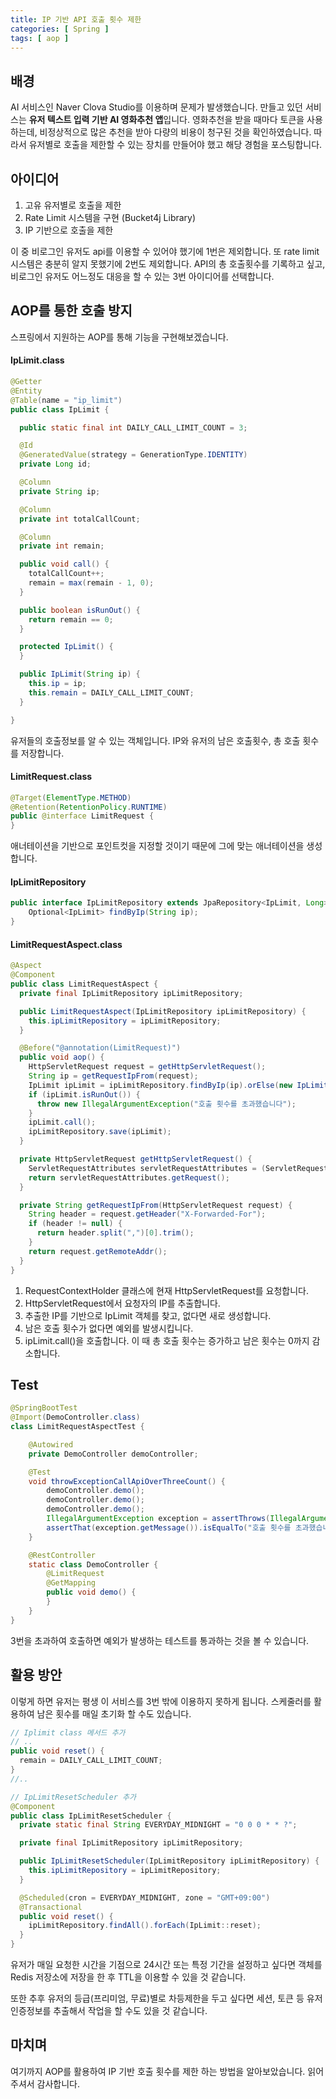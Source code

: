 ```yaml
---
title: IP 기반 API 호출 횟수 제한
categories: [ Spring ]
tags: [ aop ]
---
```


## 배경

AI 서비스인 Naver Clova Studio를 이용하며 문제가 발생했습니다.
만들고 있던 서비스는 **유저 텍스트 입력 기반 AI 영화추천 앱**입니다. 영화추천을 받을 때마다 토큰을 사용하는데, 비정상적으로 많은 추천을 받아 다량의 비용이 청구된 것을 확인하였습니다.
따라서 유저별로 호출을 제한할 수 있는 장치를 만들어야 했고 해당 경험을 포스팅합니다.
 
## 아이디어

1. 고유 유저별로 호출을 제한
2. Rate Limit 시스템을 구현 (Bucket4j Library)
3. IP 기반으로 호출을 제한

이 중 비로그인 유저도 api를 이용할 수 있어야 했기에 1번은 제외합니다. 또 rate limit 시스템은 충분히 알지 못했기에 2번도 제외합니다. API의 총 호출횟수를 기록하고 싶고, 비로그인 유저도 어느정도 대응을 할 수 있는 3번 아이디어를 선택합니다. 

## AOP를 통한 호출 방지

스프링에서 지원하는 AOP를 통해 기능을 구현해보겠습니다.

#### IpLimit.class

```java
@Getter
@Entity
@Table(name = "ip_limit")
public class IpLimit {

  public static final int DAILY_CALL_LIMIT_COUNT = 3;

  @Id
  @GeneratedValue(strategy = GenerationType.IDENTITY)
  private Long id;

  @Column
  private String ip;

  @Column
  private int totalCallCount;

  @Column
  private int remain;

  public void call() {
    totalCallCount++;
    remain = max(remain - 1, 0);
  }

  public boolean isRunOut() {
    return remain == 0;
  }

  protected IpLimit() {
  }

  public IpLimit(String ip) {
    this.ip = ip;
    this.remain = DAILY_CALL_LIMIT_COUNT;
  }

}
```

유저들의 호출정보를 알 수 있는 객체입니다. IP와 유저의 남은 호출횟수, 총 호출 횟수를 저장합니다.

#### LimitRequest.class

```java
@Target(ElementType.METHOD)
@Retention(RetentionPolicy.RUNTIME)
public @interface LimitRequest {
}
```
애너테이션을 기반으로 포인트컷을 지정할 것이기 때문에 그에 맞는 애너테이션을 생성합니다.

#### IpLimitRepository

```java
public interface IpLimitRepository extends JpaRepository<IpLimit, Long> {
    Optional<IpLimit> findByIp(String ip);
}
```

#### LimitRequestAspect.class

```java
@Aspect
@Component
public class LimitRequestAspect {
  private final IpLimitRepository ipLimitRepository;

  public LimitRequestAspect(IpLimitRepository ipLimitRepository) {
    this.ipLimitRepository = ipLimitRepository;
  }

  @Before("@annotation(LimitRequest)")
  public void aop() {
    HttpServletRequest request = getHttpServletRequest();
    String ip = getRequestIpFrom(request);
    IpLimit ipLimit = ipLimitRepository.findByIp(ip).orElse(new IpLimit(ip));
    if (ipLimit.isRunOut()) {
      throw new IllegalArgumentException("호출 횟수를 초과했습니다");
    }
    ipLimit.call();
    ipLimitRepository.save(ipLimit);
  }

  private HttpServletRequest getHttpServletRequest() {
    ServletRequestAttributes servletRequestAttributes = (ServletRequestAttributes) RequestContextHolder.currentRequestAttributes();
    return servletRequestAttributes.getRequest();
  }

  private String getRequestIpFrom(HttpServletRequest request) {
    String header = request.getHeader("X-Forwarded-For");
    if (header != null) {
      return header.split(",")[0].trim();
    }
    return request.getRemoteAddr();
  }
}
```

1. RequestContextHolder 클래스에 현재 HttpServletRequest를 요청합니다.
2. HttpServletRequest에서 요청자의 IP를 추출합니다.
3. 추출한 IP를 기반으로 IpLimit 객체를 찾고, 없다면 새로 생성합니다.
4. 남은 호출 횟수가 없다면 예외를 발생시킵니다.
5. ipLimit.call()을 호출합니다. 이 때 총 호출 횟수는 증가하고 남은 횟수는 0까지 감소합니다.

## Test
```java
@SpringBootTest
@Import(DemoController.class)
class LimitRequestAspectTest {

    @Autowired
    private DemoController demoController;

    @Test
    void throwExceptionCallApiOverThreeCount() {
        demoController.demo();
        demoController.demo();
        demoController.demo();
        IllegalArgumentException exception = assertThrows(IllegalArgumentException.class, () -> demoController.demo());
        assertThat(exception.getMessage()).isEqualTo("호출 횟수를 초과했습니다");
    }

    @RestController
    static class DemoController {
        @LimitRequest
        @GetMapping
        public void demo() {
        }
    }
}
```
3번을 초과하여 호출하면 예외가 발생하는 테스트를 통과하는 것을 볼 수 있습니다.

## 활용 방안

이렇게 하면 유저는 평생 이 서비스를 3번 밖에 이용하지 못하게 됩니다. 스케줄러를 활용하여 남은 횟수를 매일 초기화 할 수도 있습니다.
```java
// Iplimit class 메서드 추가
// ..
public void reset() {
  remain = DAILY_CALL_LIMIT_COUNT;
}
//..

// IpLimitResetScheduler 추가
@Component
public class IpLimitResetScheduler {
  private static final String EVERYDAY_MIDNIGHT = "0 0 0 * * ?";

  private final IpLimitRepository ipLimitRepository;

  public IpLimitResetScheduler(IpLimitRepository ipLimitRepository) {
    this.ipLimitRepository = ipLimitRepository;
  }

  @Scheduled(cron = EVERYDAY_MIDNIGHT, zone = "GMT+09:00")
  @Transactional
  public void reset() {
    ipLimitRepository.findAll().forEach(IpLimit::reset);
  }
}
```

유저가 매일 요청한 시간을 기점으로 24시간 또는 특정 기간을 설정하고 싶다면 객체를 Redis 저장소에 저장을 한 후 TTL을 이용할 수 있을 것 같습니다.

또한 추후 유저의 등급(프리미엄, 무료)별로 차등제한을 두고 싶다면 세션, 토큰 등 유저 인증정보를 추출해서 작업을 할 수도 있을 것 같습니다.


## 마치며

여기까지 AOP를 활용하여 IP 기반 호출 횟수를 제한 하는 방법을 알아보았습니다. 읽어주셔서 감사합니다. 


